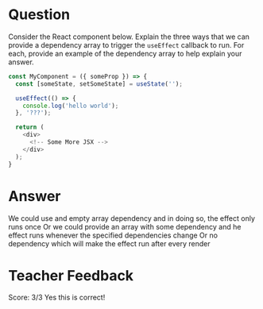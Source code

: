 # Question

Consider the React component below. Explain the three ways that we can provide a dependency array to trigger the `useEffect` callback to run. For each, provide an example of the dependency array to help explain your answer.

```js
const MyComponent = ({ someProp }) => {
  const [someState, setSomeState] = useState('');

  useEffect(() => {
    console.log('hello world');
  }, '???');

  return (
    <div>
      <!-- Some More JSX -->
    </div>
  );
}
```

# Answer

We could use and empty array dependency and in doing so, the effect only runs once
Or we could provide an array with some dependency and he effect runs whenever the specified dependencies change
Or no dependency which will make the effect run after every render

# Teacher Feedback

Score: 3/3
Yes this is correct!
